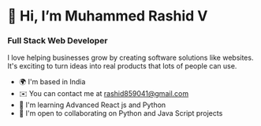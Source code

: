  <h1>👋 Hi, I’m Muhammed Rashid V</h1>
 <h3>Full Stack Web Developer</h3>

 <p>I love helping businesses grow by creating software solutions like websites. It's exciting to turn ideas into real products that lots of people can use.</p>

 
- 🌍  I'm based in India
- ✉️  You can contact me at rashid859041@gmail.com
- 🧠  I'm learning Advanced React js and Python
- 🤝 I'm open to collaborating on Python and Java Script projects



<!---
rashidmdv/rashidmdv is a ✨ special ✨ repository because its `README.md` (this file) appears on your GitHub profile.
You can click the Preview link to take a look at your changes.
--->
